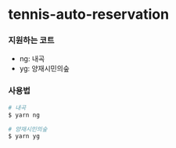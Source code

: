 # tennis-auto-reservation

### 지원하는 코트
- ng: 내곡
- yg: 양재시민의숲

### 사용법
```sh
# 내곡
$ yarn ng

# 양재시민의숲
$ yarn yg
```
